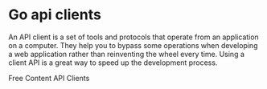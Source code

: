 # Go api clients

An API client is a set of tools and protocols that operate from an application on a computer. They help you to bypass some operations when developing a web application rather than reinventing the wheel every time. Using a client API is a great way to speed up the development process.

<ResourceGroupTitle>Free Content</ResourceGroupTitle>
<BadgeLink colorScheme='yellow' badgeText='Read' href='https://rapidapi.com/blog/api-glossary/client/'>API Clients</BadgeLink>
